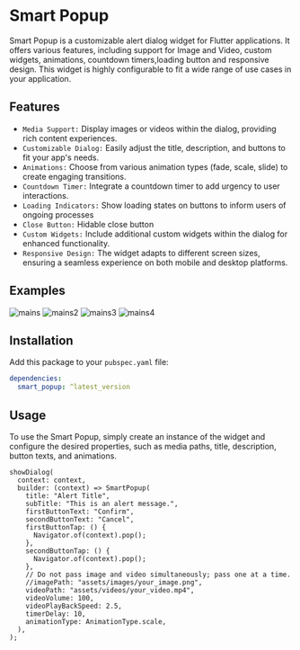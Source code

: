 # Smart Popup

Smart Popup is a customizable alert dialog widget for Flutter applications. It offers various features, including support for Image and Video, custom widgets, animations, countdown timers,loading button and responsive design. This widget is highly configurable to fit a wide range of use cases in your application.

## Features

- `Media Support:` Display images or videos within the dialog, providing rich content experiences.
- `Customizable Dialog:` Easily adjust the title, description, and buttons to fit your app's needs.
- `Animations:` Choose from various animation types (fade, scale, slide) to create engaging transitions.
- `Countdown Timer:` Integrate a countdown timer to add urgency to user interactions.
- `Loading Indicators:` Show loading states on buttons to inform users of ongoing processes
- `Close Button:` Hidable close button
- `Custom Widgets:` Include additional custom widgets within the dialog for enhanced functionality.
- `Responsive Design:` The widget adapts to different screen sizes, ensuring a seamless experience on both mobile and desktop platforms.

## Examples

![mains](https://github.com/user-attachments/assets/3dc41040-42df-4c4a-aefa-fb10d63aa51c)
![mains2](https://github.com/user-attachments/assets/f6c66419-13a9-469a-82f7-2cd0cad9b2c3)
![mains3](https://github.com/user-attachments/assets/67d0586b-9d93-4078-9b28-e11c19755853)
![mains4](https://github.com/user-attachments/assets/d2005876-5d6e-4346-a7ca-a9eb85b5aca4)


## Installation

Add this package to your `pubspec.yaml` file:

```yaml
dependencies:
  smart_popup: ^latest_version
```

## Usage

To use the Smart Popup, simply create an instance of the widget and configure the desired properties, such as media paths, title, description, button texts, and animations.

```
showDialog(
  context: context,
  builder: (context) => SmartPopup(
    title: "Alert Title",
    subTitle: "This is an alert message.",
    firstButtonText: "Confirm",
    secondButtonText: "Cancel",
    firstButtonTap: () {
      Navigator.of(context).pop();
    },
    secondButtonTap: () {
      Navigator.of(context).pop();
    },
    // Do not pass image and video simultaneously; pass one at a time.
    //imagePath: "assets/images/your_image.png",
    videoPath: "assets/videos/your_video.mp4",
    videoVolume: 100,
    videoPlayBackSpeed: 2.5,
    timerDelay: 10,
    animationType: AnimationType.scale,
  ),
);
```

